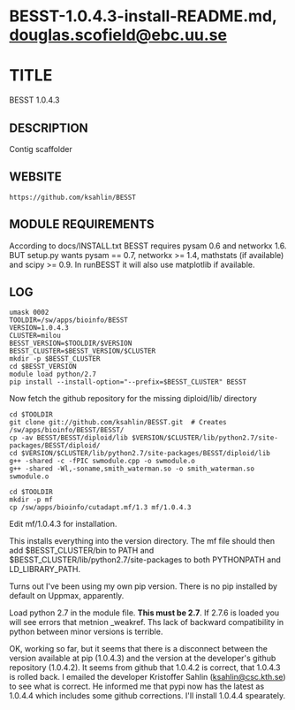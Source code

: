 # BESST-1.0.4.3-install-README.md, douglas.scofield@ebc.uu.se

TITLE
=====

BESST 1.0.4.3

DESCRIPTION
-----------

Contig scaffolder

WEBSITE
-------

    https://github.com/ksahlin/BESST

MODULE REQUIREMENTS
-------------------

According to docs/INSTALL.txt BESST requires pysam 0.6 and networkx 1.6.  BUT
setup.py wants pysam == 0.7, networkx >= 1.4, mathstats (if available) and
scipy >= 0.9.  In runBESST it will also use matplotlib if available.


LOG
---

    umask 0002
    TOOLDIR=/sw/apps/bioinfo/BESST
    VERSION=1.0.4.3
    CLUSTER=milou
    BESST_VERSION=$TOOLDIR/$VERSION
    BESST_CLUSTER=$BESST_VERSION/$CLUSTER
    mkdir -p $BESST_CLUSTER
    cd $BESST_VERSION
    module load python/2.7
    pip install --install-option="--prefix=$BESST_CLUSTER" BESST

Now fetch the github repository for the missing diploid/lib/ directory

    cd $TOOLDIR
    git clone git://github.com/ksahlin/BESST.git  # Creates /sw/apps/bioinfo/BESST/BESST/
    cp -av BESST/BESST/diploid/lib $VERSION/$CLUSTER/lib/python2.7/site-packages/BESST/diploid/
    cd $VERSION/$CLUSTER/lib/python2.7/site-packages/BESST/diploid/lib
    g++ -shared -c -fPIC swmodule.cpp -o swmodule.o
    g++ -shared -Wl,-soname,smith_waterman.so -o smith_waterman.so swmodule.o 

    cd $TOOLDIR
    mkdir -p mf
    cp /sw/apps/bioinfo/cutadapt.mf/1.3 mf/1.0.4.3

Edit mf/1.0.4.3 for installation.

This installs everything into the version directory.  The mf file should then
add $BESST_CLUSTER/bin to PATH and $BESST_CLUSTER/lib/python2.7/site-packages
to both PYTHONPATH and LD_LIBRARY_PATH.

Turns out I've been using my own pip version.  There is no pip installed by default
on Uppmax, apparently.

Load python 2.7 in the module file.  **This must be 2.7**.  If 2.7.6 is loaded you
will see errors that metnion _weakref.  Ths lack of backward compatibility in
python between minor versions is terrible.

OK, working so far, but it seems that there is a disconnect between the version
available at pip (1.0.4.3) and the version at the developer's github repository
(1.0.4.2).  It seems from github that 1.0.4.2 is correct, that 1.0.4.3 is
rolled back.  I emailed the developer Kristoffer Sahlin (ksahlin@csc.kth.se) to
see what is correct.  He informed me that pypi now has the latest as 1.0.4.4
which includes some github corrections.  I'll install 1.0.4.4 spearately.

